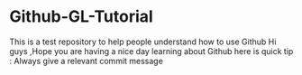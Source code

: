 # Github-GL-Tutorial
This is a test repository to help people understand how to use Github
Hi guys ,Hope you are having a nice day learning about Github here is quick tip : Always give a relevant commit message
